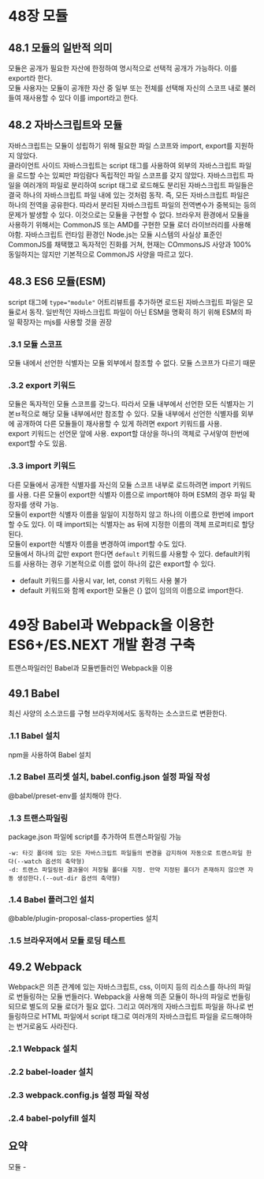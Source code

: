 # 48장 모듈

## 48.1 모듈의 일반적 의미

모듈은 공개가 필요한 자산에 한정하여 명시적으로 선택적 공개가 가능하다. 이를 export라 한다.  
모듈 사용자는 모듈이 공개한 자산 중 일부 또는 전체를 선택해 자신의 스코프 내로 불러들여 재사용할 수 있다 이를 import라고 한다.

## 48.2 자바스크립트와 모듈

자바스크립트는 모듈이 성립하기 위해 필요한 파일 스코프와 import, export를 지원하지 않았다.  
클라이언트 사이드 자바스크립트는 script 태그를 사용하여 외부의 자바스크립트 파일을 로드할 수는 있찌만 파임람다 독립적인 파일 스코프를 갖지 않았다. 자바스크립트 파일을 여러개의 파일로 분리하여 script 태그로 로드해도 분리된 자바스크립트 파일들은 결국 하나의 자바스크립트 파일 내에 있는 것처럼 동작. 즉, 모든 자바스크립트 파일은 하나의 전역을 공유한다. 따라서 분리된 자바스크립트 파일의 전역변수가 중복되는 등의 문제가 발생할 수 있다. 이것으로는 모듈을 구현할 수 없다.
브라우저 환경에서 모듈을 사용하기 위해서는 CommonJS 또는 AMD를 구현한 모듈 로더 라이브러리를 사용해야함. 자바스크립트 런타임 환경인 Node.js는 모듈 시스템의 사실상 표준인 CommonJS를 채택했고 독자적인 진화를 거쳐, 현재는 COmmonsJS 사양과 100% 동일하지는 않지만 기본적으로 CommonJS 사양을 따르고 있다.

## 48.3 ES6 모듈(ESM)

script 태그에 `type="module"` 어트리뷰트를 추가하면 로드된 자바스크립트 파일은 모듈로서 동작. 일반적인 자바스크립트 파일이 아닌 ESM을 명확히 하기 위해 ESM의 파일 확장자는 mjs를 사용할 것을 권장

### .3.1 모듈 스코프

모듈 내에서 선언한 식별자는 모듈 외부에서 참조할 수 없다. 모듈 스코프가 다르기 때문

### .3.2 export 키워드

모듈은 독자적인 모듈 스코프를 갖느다. 따라서 모듈 내부에서 선언한 모든 식별자는 기본ㅂ적으로 해당 모듈 내부에서만 참조할 수 있다. 모듈 내부에서 선언한 식별자를 외부에 공개하여 다른 모듈들이 재사용할 수 있게 하려면 export 키워드를 사용.  
export 키워드는 선언문 앞에 사용.
export할 대상을 하나의 객체로 구서앟여 한번에 export할 수도 있음.

### .3.3 import 키워드

다른 모듈에서 공개한 식별자를 자신의 모듈 스코프 내부로 로드하려면 import 키워드를 사용. 다른 모듈이 export한 식별자 이름으로 import해야 하며 ESM의 경우 파일 확장자를 생략 가능.  
모듈이 export한 식별자 이름을 일일이 지정하지 않고 하나의 이름으로 한번에 import 할 수도 있다. 이 때 import되는 식별자는 as 뒤에 지정한 이름의 객체 프로퍼티로 할당된다.  
모듈이 export한 식별자 이름을 변경하여 import할 수도 있다.  
모듈에서 하나의 값만 export 한다면 `default` 키워드를 사용할 수 있다. default키워드를 사용하는 경우 기본적으로 이름 없이 하나의 값은 export할 수 있다.

- default 키워드를 사용시 var, let, const 키워드 사용 불가
- default 키워드와 함께 export한 모듈은 {} 없이 임의의 이름으로 import한다.

# 49장 Babel과 Webpack을 이용한 ES6+/ES.NEXT 개발 환경 구축

트랜스파일러인 Babel과 모듈번들러인 Webpack을 이용

## 49.1 Babel

최신 사양의 소스코드를 구형 브라우저에서도 동작하는 소스코드로 변환한다.

### .1.1 Babel 설치

npm을 사용하여 Babel 설치

### .1.2 Babel 프리셋 설치, babel.config.json 설정 파일 작성

@babel/preset-env를 설치해야 한다.

### .1.3 트랜스파일링

package.json 파일에 script를 추가하여 트랜스파일링 가능

    -w: 타깃 폴더에 있는 모든 자바스크립트 파일들의 변경을 감지하여 자동으로 트랜스파일 한다(--watch 옵션의 축약형)
    -d: 트랜스 파일링된 결과물이 저장될 폴더를 지정. 만약 지정된 폴더가 존재하지 않으면 자동 생성한다.(--out-dir 옵션의 축약형)

### .1.4 Babel 플러그인 설치

@bable/plugin-proposal-class-properties 설치

### .1.5 브라우저에서 모듈 로딩 테스트

## 49.2 Webpack

Webpack은 의존 관계에 있는 자바스크립트, css, 이미지 등의 리소스를 하나의 파일로 번들링하는 모듈 번들러다. Webpack을 사용해 의존 모듈이 하나의 파일로 번들링되므로 별도의 모듈 로더가 필요 없다. 그리고 여러개의 자바스크립트 파일을 하나로 번들링하므로 HTML 파일에서 script 태그로 여러개의 자바스크립트 파일을 로드해야하는 번거로움도 사라진다.

### .2.1 Webpack 설치

### .2.2 babel-loader 설치

### .2.3 webpack.config.js 설정 파일 작성

### .2.4 babel-polyfill 설치

## 요약

모듈 -
